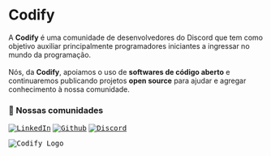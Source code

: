 <h1>Codify</h1>

A <strong>Codify</strong> é uma comunidade de desenvolvedores do Discord que tem como objetivo auxiliar principalmente programadores iniciantes a ingressar no mundo da programação.<br/><br/>
Nós, da <strong>Codify</strong>, apoiamos o uso de <strong>softwares de código aberto</strong> e continuaremos publicando projetos <strong>open source</strong> para ajudar e agregar conhecimento à nossa comunidade.

<h3>🦄 Nossas comunidades</h3>

[<kbd>![LinkedIn](https://img.shields.io/badge/Telegram-0077B5?style=for-the-badge&logo=linkedin&logoColor=white)</kbd>](https://t.me/codifycommunity)
[<kbd>![Github](https://img.shields.io/badge/GitHub-100000?style=for-the-badge&logo=github&logoColor=white)</kbd>](https://github.com/codify-community)
[<kbd>![Discord](https://img.shields.io/badge/Discord-5662F6?style=for-the-badge&logo=discord&logoColor=white)</kbd>](https://discord.com/invite/Hh6tUDy)

<kbd><img src="https://avatars.githubusercontent.com/u/75502663?s=200&v=4" alt="Codify Logo"></kbd>
